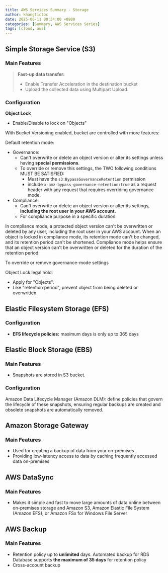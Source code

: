 ```yaml
---
title: AWS Services Summary - Storage
author: khangtictoc
date: 2025-06-11 00:34:00 +0800
categories: [Summary, AWS Services Series]
tags: [cloud, aws]
---
```



## Simple Storage Service (S3)

### Main Features

> **Fast-up data transfer:**
> -  Enable Transfer Acceleration in the destination bucket 
> -  Upload the collected data using Multipart Upload.


### Configuration

**Object Lock**

- Enable/Disable to lock on "Objects"

With Bucket Versioning enabled, bucket are controlled with more features:

Default retention mode:
- Governance:
  - Can't overwrite or delete an object version or alter its  settings unless having **special permissions**. 
  - To override or remove this settings, the TWO following conditions MUST BE SATISFIED:
    - Must have the `s3:BypassGovernanceRetention` permission 
    - include `x-amz-bypass-governance-retention:true` as a request header with any request that requires overriding governance mode.
- Compliance:
  - Can't overwrite or delete an object version or alter its  settings, **including the root user in your AWS account.**
  - For compliance purpose in a specific duration.


In compliance mode, a protected object version can't be overwritten or deleted by any user, including the root user in your AWS account. When an object is locked in compliance mode, its retention mode can't be changed, and its retention period can't be shortened. Compliance mode helps ensure that an object version can't be overwritten or deleted for the duration of the retention period.

To override or remove governance-mode settings 

Object Lock legal hold: 
- Apply for "Objects".
- Like "retention period", prevent object from being deleted or overwritten.



## Elastic Filesystem Storage (EFS)

### Configuration
- **EFS lifecycle policies:** maximum days is only up to 365 days

## Elastic Block Storage (EBS)
### Main Features
- Snapshots are stored in S3 bucket.


### Configuration

Amazon Data Lifecycle Manager (Amazon DLM): define policies that govern the lifecycle of these snapshots, ensuring regular backups are created and obsolete snapshots are automatically removed.

## Amazon Storage Gateway 
### Main Features
- Used for creating a backup of data from your on-premises
- Providing low-latency access to data by caching frequently accessed data on-premises


## AWS DataSync 
### Main Features
- Makes it simple and fast to move large amounts of data online between on-premises storage and Amazon S3, Amazon Elastic File System (Amazon EFS), or Amazon FSx for Windows File Server

## AWS Backup

### Main Features
- Retention policy up to **unlimited** days. Automated backup for RDS Database supports **the maximum of 35 days** for retention policy 
- Cross-account backup